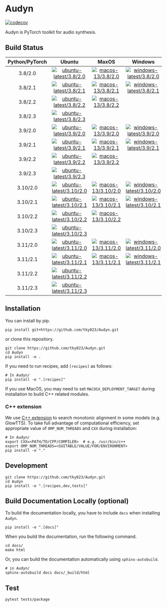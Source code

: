 # Audyn
[![codecov](https://codecov.io/gh/tky823/Audyn/graph/badge.svg?token=7R29QDGXLQ)](https://codecov.io/gh/tky823/Audyn)

Audyn is PyTorch toolkit for audio synthesis.

## Build Status

| Python/PyTorch | Ubuntu | MaxOS | Windows |
|:-:|:-:|:-:|:-:|
| 3.8/2.0 | [![ubuntu-latest/3.8/2.0](https://github.com/tky823/Audyn/actions/workflows/test_package_ubuntu-latest_python-3.8_torch-2.0.yaml/badge.svg)](https://github.com/tky823/Audyn/actions/workflows/test_package_ubuntu-latest_python-3.8_torch-2.0.yaml) | [![macos-13/3.8/2.0](https://github.com/tky823/Audyn/actions/workflows/test_package_macos-13_python-3.8_torch-2.0.yaml/badge.svg)](https://github.com/tky823/Audyn/actions/workflows/test_package_macos-13_python-3.8_torch-2.0.yaml) | [![windows-latest/3.8/2.0](https://github.com/tky823/Audyn/actions/workflows/test_package_windows-latest_python-3.8_torch-2.0.yaml/badge.svg)](https://github.com/tky823/Audyn/actions/workflows/test_package_windows-latest_python-3.8_torch-2.0.yaml) |
| 3.8/2.1 | [![ubuntu-latest/3.8/2.1](https://github.com/tky823/Audyn/actions/workflows/test_package_ubuntu-latest_python-3.8_torch-2.1.yaml/badge.svg)](https://github.com/tky823/Audyn/actions/workflows/test_package_ubuntu-latest_python-3.8_torch-2.1.yaml) | [![macos-13/3.8/2.1](https://github.com/tky823/Audyn/actions/workflows/test_package_macos-13_python-3.8_torch-2.1.yaml/badge.svg)](https://github.com/tky823/Audyn/actions/workflows/test_package_macos-13_python-3.8_torch-2.1.yaml) | [![windows-latest/3.8/2.1](https://github.com/tky823/Audyn/actions/workflows/test_package_windows-latest_python-3.8_torch-2.1.yaml/badge.svg)](https://github.com/tky823/Audyn/actions/workflows/test_package_windows-latest_python-3.8_torch-2.1.yaml) |
| 3.8/2.2 | [![ubuntu-latest/3.8/2.2](https://github.com/tky823/Audyn/actions/workflows/test_package_ubuntu-latest_python-3.8_torch-2.2.yaml/badge.svg)](https://github.com/tky823/Audyn/actions/workflows/test_package_ubuntu-latest_python-3.8_torch-2.2.yaml) | [![macos-13/3.8/2.2](https://github.com/tky823/Audyn/actions/workflows/test_package_macos-13_python-3.8_torch-2.2.yaml/badge.svg)](https://github.com/tky823/Audyn/actions/workflows/test_package_macos-13_python-3.8_torch-2.2.yaml) |  |
| 3.8/2.3 | [![ubuntu-latest/3.8/2.3](https://github.com/tky823/Audyn/actions/workflows/test_package_ubuntu-latest_python-3.8_torch-2.3.yaml/badge.svg)](https://github.com/tky823/Audyn/actions/workflows/test_package_ubuntu-latest_python-3.8_torch-2.3.yaml) |  |  |
| 3.9/2.0 | [![ubuntu-latest/3.9/2.0](https://github.com/tky823/Audyn/actions/workflows/test_package_ubuntu-latest_python-3.9_torch-2.0.yaml/badge.svg)](https://github.com/tky823/Audyn/actions/workflows/test_package_ubuntu-latest_python-3.9_torch-2.0.yaml) | [![macos-13/3.9/2.0](https://github.com/tky823/Audyn/actions/workflows/test_package_macos-13_python-3.9_torch-2.0.yaml/badge.svg)](https://github.com/tky823/Audyn/actions/workflows/test_package_macos-13_python-3.9_torch-2.0.yaml) | [![windows-latest/3.9/2.0](https://github.com/tky823/Audyn/actions/workflows/test_package_windows-latest_python-3.9_torch-2.0.yaml/badge.svg)](https://github.com/tky823/Audyn/actions/workflows/test_package_windows-latest_python-3.9_torch-2.0.yaml) |
| 3.9/2.1 | [![ubuntu-latest/3.9/2.1](https://github.com/tky823/Audyn/actions/workflows/test_package_ubuntu-latest_python-3.9_torch-2.1.yaml/badge.svg)](https://github.com/tky823/Audyn/actions/workflows/test_package_ubuntu-latest_python-3.9_torch-2.1.yaml) | [![macos-13/3.9/2.1](https://github.com/tky823/Audyn/actions/workflows/test_package_macos-13_python-3.9_torch-2.1.yaml/badge.svg)](https://github.com/tky823/Audyn/actions/workflows/test_package_macos-13_python-3.9_torch-2.1.yaml) | [![windows-latest/3.9/2.1](https://github.com/tky823/Audyn/actions/workflows/test_package_windows-latest_python-3.9_torch-2.1.yaml/badge.svg)](https://github.com/tky823/Audyn/actions/workflows/test_package_windows-latest_python-3.9_torch-2.1.yaml) |
| 3.9/2.2 | [![ubuntu-latest/3.9/2.2](https://github.com/tky823/Audyn/actions/workflows/test_package_ubuntu-latest_python-3.9_torch-2.2.yaml/badge.svg)](https://github.com/tky823/Audyn/actions/workflows/test_package_ubuntu-latest_python-3.9_torch-2.2.yaml) | [![macos-13/3.9/2.2](https://github.com/tky823/Audyn/actions/workflows/test_package_macos-13_python-3.9_torch-2.2.yaml/badge.svg)](https://github.com/tky823/Audyn/actions/workflows/test_package_macos-13_python-3.9_torch-2.2.yaml) |  |
| 3.9/2.3 | [![ubuntu-latest/3.9/2.3](https://github.com/tky823/Audyn/actions/workflows/test_package_ubuntu-latest_python-3.9_torch-2.3.yaml/badge.svg)](https://github.com/tky823/Audyn/actions/workflows/test_package_ubuntu-latest_python-3.9_torch-2.3.yaml) |  |  |
| 3.10/2.0 | [![ubuntu-latest/3.10/2.0](https://github.com/tky823/Audyn/actions/workflows/test_package_ubuntu-latest_python-3.10_torch-2.0.yaml/badge.svg)](https://github.com/tky823/Audyn/actions/workflows/test_package_ubuntu-latest_python-3.10_torch-2.0.yaml) | [![macos-13/3.10/2.0](https://github.com/tky823/Audyn/actions/workflows/test_package_macos-13_python-3.10_torch-2.0.yaml/badge.svg)](https://github.com/tky823/Audyn/actions/workflows/test_package_macos-13_python-3.10_torch-2.0.yaml) | [![windows-latest/3.10/2.0](https://github.com/tky823/Audyn/actions/workflows/test_package_windows-latest_python-3.10_torch-2.0.yaml/badge.svg)](https://github.com/tky823/Audyn/actions/workflows/test_package_windows-latest_python-3.10_torch-2.0.yaml) |
| 3.10/2.1 | [![ubuntu-latest/3.10/2.1](https://github.com/tky823/Audyn/actions/workflows/test_package_ubuntu-latest_python-3.10_torch-2.1.yaml/badge.svg)](https://github.com/tky823/Audyn/actions/workflows/test_package_ubuntu-latest_python-3.10_torch-2.1.yaml) | [![macos-13/3.10/2.1](https://github.com/tky823/Audyn/actions/workflows/test_package_macos-13_python-3.10_torch-2.1.yaml/badge.svg)](https://github.com/tky823/Audyn/actions/workflows/test_package_macos-13_python-3.10_torch-2.1.yaml) | [![windows-latest/3.10/2.1](https://github.com/tky823/Audyn/actions/workflows/test_package_windows-latest_python-3.10_torch-2.1.yaml/badge.svg)](https://github.com/tky823/Audyn/actions/workflows/test_package_windows-latest_python-3.10_torch-2.1.yaml) |
| 3.10/2.2 | [![ubuntu-latest/3.10/2.2](https://github.com/tky823/Audyn/actions/workflows/test_package_ubuntu-latest_python-3.10_torch-2.2.yaml/badge.svg)](https://github.com/tky823/Audyn/actions/workflows/test_package_ubuntu-latest_python-3.10_torch-2.2.yaml) | [![macos-13/3.10/2.2](https://github.com/tky823/Audyn/actions/workflows/test_package_macos-13_python-3.10_torch-2.2.yaml/badge.svg)](https://github.com/tky823/Audyn/actions/workflows/test_package_macos-13_python-3.10_torch-2.2.yaml) |  |
| 3.10/2.3 | [![ubuntu-latest/3.10/2.3](https://github.com/tky823/Audyn/actions/workflows/test_package_ubuntu-latest_python-3.10_torch-2.3.yaml/badge.svg)](https://github.com/tky823/Audyn/actions/workflows/test_package_ubuntu-latest_python-3.10_torch-2.3.yaml) |  |  |
| 3.11/2.0 | [![ubuntu-latest/3.11/2.0](https://github.com/tky823/Audyn/actions/workflows/test_package_ubuntu-latest_python-3.11_torch-2.0.yaml/badge.svg)](https://github.com/tky823/Audyn/actions/workflows/test_package_ubuntu-latest_python-3.11_torch-2.0.yaml) | [![macos-13/3.11/2.0](https://github.com/tky823/Audyn/actions/workflows/test_package_macos-13_python-3.11_torch-2.0.yaml/badge.svg)](https://github.com/tky823/Audyn/actions/workflows/test_package_macos-13_python-3.11_torch-2.0.yaml) | [![windows-latest/3.11/2.0](https://github.com/tky823/Audyn/actions/workflows/test_package_windows-latest_python-3.11_torch-2.0.yaml/badge.svg)](https://github.com/tky823/Audyn/actions/workflows/test_package_windows-latest_python-3.11_torch-2.0.yaml) |
| 3.11/2.1 | [![ubuntu-latest/3.11/2.1](https://github.com/tky823/Audyn/actions/workflows/test_package_ubuntu-latest_python-3.11_torch-2.1.yaml/badge.svg)](https://github.com/tky823/Audyn/actions/workflows/test_package_ubuntu-latest_python-3.11_torch-2.1.yaml) | [![macos-13/3.11/2.1](https://github.com/tky823/Audyn/actions/workflows/test_package_macos-13_python-3.11_torch-2.1.yaml/badge.svg)](https://github.com/tky823/Audyn/actions/workflows/test_package_macos-13_python-3.11_torch-2.1.yaml) | [![windows-latest/3.11/2.1](https://github.com/tky823/Audyn/actions/workflows/test_package_windows-latest_python-3.11_torch-2.1.yaml/badge.svg)](https://github.com/tky823/Audyn/actions/workflows/test_package_windows-latest_python-3.11_torch-2.1.yaml) |
| 3.11/2.2 | [![ubuntu-latest/3.11/2.2](https://github.com/tky823/Audyn/actions/workflows/test_package_ubuntu-latest_python-3.11_torch-2.2.yaml/badge.svg)](https://github.com/tky823/Audyn/actions/workflows/test_package_ubuntu-latest_python-3.11_torch-2.2.yaml) |  |  |
| 3.11/2.3 | [![ubuntu-latest/3.11/2.3](https://github.com/tky823/Audyn/actions/workflows/test_package_ubuntu-latest_python-3.11_torch-2.3.yaml/badge.svg)](https://github.com/tky823/Audyn/actions/workflows/test_package_ubuntu-latest_python-3.11_torch-2.3.yaml) |  |  |

## Installation
You can install by pip.
```shell
pip install git+https://github.com/tky823/Audyn.git
```
or clone this repository.
```shell
git clone https://github.com/tky823/Audyn.git
cd Audyn
pip install -e .
```

If you need to run recipes, add `[recipes]` as follows:
```shell
# In Audyn/
pip install -e ".[recipes]"
```

If you use MacOS, you may need to set `MACOSX_DEPLOYMENT_TARGET` during installation to build C++ related modules.

### C++ extension
We use [C++ extension](https://pytorch.org/tutorials/advanced/cpp_extension.html) to search monotonic alignment in some models (e.g. GlowTTS).
To take full advantage of computational efficiency, set appropriate value of `OMP_NUM_THREADS` and `CXX` during installation:

```shell
# In Audyn/
export CXX=<PATH/TO/CPP/COMPILER>  # e.g. /usr/bin/c++
export OMP_NUM_THREADS=<SUITABLE/VALUE/FOR/ENVIRONMENT>
pip install -e "."
```

## Development
```shell
git clone https://github.com/tky823/Audyn.git
cd Audyn
pip install -e ".[recipes,dev,tests]"
```

## Build Documentation Locally (optional)
To build the documentation locally, you have to include `docs` when installing `Audyn`.
```shell
pip install -e ".[docs]"
```

When you build the documentation, run the following command.
```shell
cd docs/
make html
```

Or, you can build the documentation automatically using `sphinx-autobuild`.
```shell
# in Audyn/
sphinx-autobuild docs docs/_build/html
```

## Test
```shell
pytest tests/package
```
